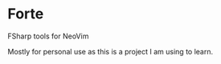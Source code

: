 # Forte

FSharp tools for NeoVim  

Mostly for personal use as this is a project I am using to learn.  
